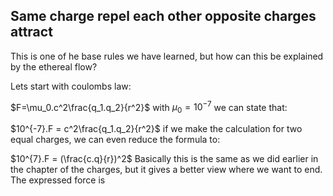 ## Same charge repel each other opposite charges attract

This is one of he base rules we have learned, but how can this be explained by the ethereal flow?

Lets start with coulombs law:

$F=\mu_0.c^2\frac{q_1.q_2}{r^2}$ with $\mu_0 = 10^{-7}$ we can state that:

$10^{-7}.F = c^2\frac{q_1.q_2}{r^2}$ if we make the calculation for two equal charges, we can even reduce the formula to:

$10^{7}.F = (\frac{c.q}{r})^2$ Basically this is the same as we did earlier in the chapter of the charges, but it gives a better view where we want to end. The expressed force is 










